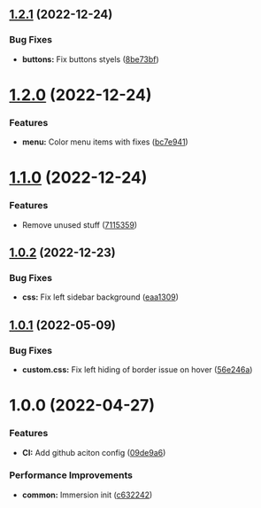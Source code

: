 ## [1.2.1](https://github.com/denyskorolkov/logseq-immersion-theme/compare/v1.2.0...v1.2.1) (2022-12-24)


### Bug Fixes

* **buttons:** Fix buttons styels ([8be73bf](https://github.com/denyskorolkov/logseq-immersion-theme/commit/8be73bf5371675c0f9c0e9f0fc647a5f9bb47695))

# [1.2.0](https://github.com/denyskorolkov/logseq-immersion-theme/compare/v1.1.0...v1.2.0) (2022-12-24)


### Features

* **menu:** Color menu items with fixes ([bc7e941](https://github.com/denyskorolkov/logseq-immersion-theme/commit/bc7e941d40e724bc72300894864cba6b837fef10))

# [1.1.0](https://github.com/denyskorolkov/logseq-immersion-theme/compare/v1.0.2...v1.1.0) (2022-12-24)


### Features

* Remove unused stuff ([7115359](https://github.com/denyskorolkov/logseq-immersion-theme/commit/711535972b5ec5260dbe48bd84a985b202070cb3))

## [1.0.2](https://github.com/denyskorolkov/logseq-immersion-theme/compare/v1.0.1...v1.0.2) (2022-12-23)


### Bug Fixes

* **css:** Fix left sidebar background ([eaa1309](https://github.com/denyskorolkov/logseq-immersion-theme/commit/eaa130900192e92408a40deb4c660d11ef05fbf7))

## [1.0.1](https://github.com/denyskorolkov/logseq-immersion-theme/compare/v1.0.0...v1.0.1) (2022-05-09)


### Bug Fixes

* **custom.css:** Fix left hiding of border issue on hover ([56e246a](https://github.com/denyskorolkov/logseq-immersion-theme/commit/56e246a178567f866ac079ad97b7c8172a0d590a))

# 1.0.0 (2022-04-27)


### Features

* **CI:** Add github aciton config ([09de9a6](https://github.com/denyskorolkov/logseq-immersion-theme/commit/09de9a6311180ae2ef0ef733c9c801c7c9169737))


### Performance Improvements

* **common:** Immersion init ([c632242](https://github.com/denyskorolkov/logseq-immersion-theme/commit/c632242707131e772d1d520cb6c2cba1a2bd27d3))
